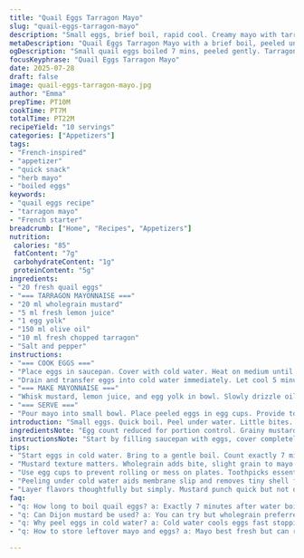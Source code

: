 ```yaml
---
title: "Quail Eggs Tarragon Mayo"
slug: "quail-eggs-tarragon-mayo"
description: "Small eggs, brief boil, rapid cool. Creamy mayo with tarragon twist. Dijon swapped for wholegrain mustard, estragon vinegar replaced by lemon juice. Oil mix altered with olive oil base. Egg shells cracked gently. Eggs held in water after peeling. Mayo whisked in thin stream. Salt, pepper adjusted. Served in egg cups with toothpicks. Quick snack or light starter. Fresh herbs punch through. Simple, yet bold. Small bite, neat balance. Serve chilled or at room temperature."
metaDescription: "Quail Eggs Tarragon Mayo with a brief boil, peeled under cold water. Creamy mayo whipped with wholegrain mustard, lemon, and fresh tarragon. Serve chilled or room temp."
ogDescription: "Small quail eggs boiled 7 mins, peeled gently. Tarragon mayonnaise mixes mustard, lemon juice, olive oil and yolk. Bite-sized, herbaceous, simple starter or snack."
focusKeyphrase: "Quail Eggs Tarragon Mayo"
date: 2025-07-28
draft: false
image: quail-eggs-tarragon-mayo.jpg
author: "Emma"
prepTime: PT10M
cookTime: PT7M
totalTime: PT22M
recipeYield: "10 servings"
categories: ["Appetizers"]
tags:
- "French-inspired"
- "appetizer"
- "quick snack"
- "herb mayo"
- "boiled eggs"
keywords:
- "quail eggs recipe"
- "tarragon mayo"
- "French starter"
breadcrumb: ["Home", "Recipes", "Appetizers"]
nutrition: 
 calories: "85"
 fatContent: "7g"
 carbohydrateContent: "1g"
 proteinContent: "5g"
ingredients:
- "20 fresh quail eggs"
- "=== TARRAGON MAYONNAISE ==="
- "20 ml wholegrain mustard"
- "5 ml fresh lemon juice"
- "1 egg yolk"
- "150 ml olive oil"
- "10 ml fresh chopped tarragon"
- "Salt and pepper"
instructions:
- "=== COOK EGGS ==="
- "Place eggs in saucepan. Cover with cold water. Heat on medium until just boiling. Count 7 minutes once boil starts. Remove from heat."
- "Drain and transfer eggs into cold water immediately. Let cool 5 minutes. Roll each egg gently between fingers to crack shell, peel from wider end to tip. Keep peeled eggs submerged in cold water."
- "=== MAKE MAYONNAISE ==="
- "Whisk mustard, lemon juice, and egg yolk in bowl. Slowly drizzle oil over while whisking hard to emulsify. Stir in tarragon. Add salt and pepper to taste."
- "=== SERVE ==="
- "Pour mayo into small bowl. Place peeled eggs in egg cups. Provide toothpicks for dipping. Eat chilled or at room temp."
introduction: "Small eggs. Quick boil. Peel under water. Little bites. Mayo thick but bright. Tarragon wild fresh herb twist. Mustard grainy, lemon zesty. Olive oil richer than bland veg. Egg yolk binds. Mix slow drip oil, whisk fast or mayo breaks. Salt, pepper dancing. Hold eggs cool, make neat. Toothpicks for mess free dip. Simple starter. French hint. Herb punch upfront. Balance sharp, creamy, soft. Serve in egg cups. Small, neat plates. Little bites, crunchy shell flakes discarded. Transition from boil to cold water sharp. Short cooking avoids rubbery yolks. Peel slowly. Dip into mayo. Share. Nibble. Mixing smooth and grainy textures. Bite size snack. Tarragon leaf flecks visible through creamy mayo. Details matter, brief punch of heat from mustard. Acid bright. Spoon mayo in ramekin or spread thin. Quick, easy, rustic but refined."
ingredientsNote: "Egg count reduced for portion control. Grainy mustard replaces Dijon for texture and sharper taste. Lemon juice swaps estragon vinegar to brighten acidity and provide fresh citrus note against tarragon. Olive oil takes place of neutral veggie oil, lending slight fruity depth. Tarragon quantity kept same to preserve herb aroma and bite. Salt and pepper adjusted lightly to balance acidity and slight bitterness of lemon. Avoid bottled lemon juice for freshness impact. Use fresh tarragon, chopped fine, to distribute herb flavor evenly through mayo. Optional slight chill before serving enhances herb and lemon notes. Keep peeled eggs moist submerged to prevent drying or membrane stickiness. Mayo made fresh with single egg yolk for richness without heaviness. Mustard quantity scaled down to avoid overpowering but maintain tang. Oil pouring slow, steady—key to stable emulsion. Simple but tweaks add brightness and depth."
instructionsNote: "Start by filling saucepan with eggs, cover completely with cold water. Heat slowly, medium flame. When small bubbles first appear, start timer. Seven minutes, not more or yolks turn chalky. When time’s up, drain quickly and plunge eggs into cold water bath to halt cooking. Wait minimum five minutes to cool thoroughly, easier peeling. Roll each gently, tap shell until cracked. Peel from wider end for membrane ease. Keep peeled eggs water-submerged to stop drying out before serving. For mayo, whisk mustard, lemon juice, and yolk together vigorously. Drizzle oil gently in thin steady stream while whisking hard by hand for controlled emulsification. Avoid fast pouring—breaks mayo. Stir in finely chopped tarragon. Salt and pepper last—balance acidity and herb bitterness. Transfer mayo to serving bowl or ramekin. Arrange eggs in egg cups. Add toothpicks for easy dipping. Serve immediately or chilled. Mayo leftovers can be refrigerated briefly but best fresh. Egg cups prevent rolling or mess. Toothpicks prevent finger mess. Serve simple, casual, visually clean. Use fresh ingredients for best contrast of flavors. Timing and gentle peeling essential for neat, uniform eggs. Small tweaks in acidity and mustard texture change entire flavor profile. Chilled eggs slightly firmer, warm ones softer, adjust cooking to preference."
tips:
- "Start eggs in cold water. Bring to a gentle boil. Count exactly 7 minutes once boiling, no more. Overcook turns yolks chalky fast. Quick cool in iced water bath to stop cooking instantly. Peeling easier and cleaner. Roll eggs gently, dont slam shells. Crack wider end first for membrane lift. Keep peeled eggs submerged in water to avoid drying or sticking. Small details make peel neater and faster. Cold water holding keeps eggs fresh and moist until serving."
- "Mustard texture matters. Wholegrain adds bite, slight grain to mayo. Dijon avoided for smoothness. Lemon juice used fresh only. Avoid bottled. Losing flavor and sharpness changes mayo balance. Oil pouring is slow dripping process to secure emulsion. Fast pouring? Mayo will break and separate. Whisk vigorously by hand not blender. Egg yolk binds but must be fresh. Stir finely chopped tarragon in last. Over stirring crushes herbs. Salt and pepper adjustment last step. Little tweaks change sharpness and bitterness balance."
- "Use egg cups to prevent rolling or mess on plates. Toothpicks essential to keep finger tips clean when dipping. Mayo served in small ramekin or bowl with thin layer spread also works. Temperature affects texture. Chilled eggs firmer bite, room temp softer yolks. Mayo best served just off fridge for herbs and lemon brightness to stand out. Leftover mayo keep tightly covered and cold but consume soon. No preservatives. Egg yolk mayo freshness crucial. Handling timing critical from boil to peel to serve."
- "Peeling under cold water aids membrane slip and removes tiny shell flakes. Don’t rush crack step. Gentle roll then peel from wide end. Membrane removes easier that way. Dry surface on peeled eggs ruins uniform look. Submerging prevents sticky membranes sticking to fingers or plate. Tarring chopped finely, not bruised leaves. Fresh herb aroma concentrated without bitterness. Too much tarragon and lemon shifts balance. Small blend of grainy mustard, citrus acid, and olive oil body needed. Olive oil chosen for subtle fruitiness not neutrality. Texture contrasts key between creamy, grainy, soft."
- "Layer flavors thoughtfully but simply. Mustard punch quick but not overpowering. Lemon juice acid brightens, lifts tarragon aroma. Salt balances bitterness from lemon and herb. Olive oil richness adds slight depth missing in neutral oils. Egg yolk makes mayo thick but avoid heaviness or oily slip. Keep whisk speed high when adding oil. Break too fast, mayo separates. Keep eggs in water until serving avoids drying or cracking. Serve immediately or under slight chill to keep flavors fresh and herbal note strong."
faq:
- "q: How long to boil quail eggs? a: Exactly 7 minutes after water boils is key. Less time? Yolk soft, not set. More? Chalky dry quickly. Start timer once water boils steadily. Don’t let simmer or full rolling boil, gentle medium works best."
- "q: Can Dijon mustard be used? a: You can try but wholegrain preferred for texture and tang. Dijon too smooth, less biting flavor changes mayo taste. Mustard seeds add slight crunch and punch. Alternatives maybe milder but adjust lemon and salt."
- "q: Why peel eggs in cold water? a: Cold water cools eggs fast stopping cooking. Also water helps loosen membrane sticks to shell inside. Gentle cracks easier to remove this way. Dry peeling risks small shell flakes on surface. Water keeps eggs moist, prevents membrane from sticking to fingers or eggs themselves."
- "q: How to store leftover mayo and eggs? a: Mayo best fresh but can refrigerate covered up to 1-2 days max. Keep cold, no reheating. Peeled eggs held submerged in water in fridge 1 day okay. Avoid drying out or sticking. Not for long term, best eaten soon after prep."

---
```

